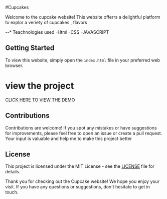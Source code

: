 #Cupcakes 

Welcome to the  cupcake website! This website offerrs a delightful platform to explor a veriety of cupcakes , flavors

--* Teachnologies used 
-Html
-CSS
-JAVASCRIPT
## Getting Started

To view this website, simply open the `index.html` file in your preferred web browser.
 # view the project 
 [CLICK HERE TO VIEW THE DEMO ](https://astounding-banoffee-3f1911.netlify.app)

## Contributions

Contributions are welcome! If you spot any mistakes or have suggestions for improvements, please feel free to open an issue or create a pull request. Your input is valuable and help me to  make this project better

## License

This project is licensed under the MIT License - see the [LICENSE](LICENSE) file for details.

Thank you for checking out the Cupcake website! We hope you enjoy your visit. If you have any questions or suggestions, don't hesitate to get in touch.
